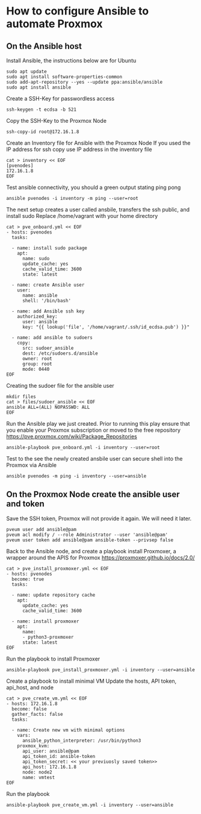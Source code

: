 
# How to configure Ansible to automate Proxmox 


## On the Ansible host

Install Ansible, the instructions below are for Ubuntu
```shell
sudo apt update
sudo apt install software-properties-common
sudo add-apt-repository --yes --update ppa:ansible/ansible
sudo apt install ansible
```


Create a SSH-Key for passwordless access 
```shell
ssh-keygen -t ecdsa -b 521
```

Copy the SSH-Key to the Proxmox Node
```shell
ssh-copy-id root@172.16.1.8
```

Create an Inventory file for Ansible with the Proxmox Node
  If you used the IP address for ssh copy use IP address in the inventory file
```shell
cat > inventory << EOF
[pvenodes]
172.16.1.8
EOF
```

Test ansible connectivity, you should a green output stating ping pong
```shell
ansible pvenodes -i inventory -m ping --user=root
```

The next setup creates a user called ansbile, transfers the ssh public, and install sudo
  Replace /home/vagrant with your home directory
```shell  
cat > pve_onboard.yml << EOF
- hosts: pvenodes
  tasks:

  - name: install sudo package
    apt:
      name: sudo
      update_cache: yes
      cache_valid_time: 3600
      state: latest

  - name: create Ansible user
    user:
      name: ansible
      shell: '/bin/bash'

  - name: add Ansible ssh key
    authorized_key:
      user: ansible
      key: "{{ lookup('file', '/home/vagrant/.ssh/id_ecdsa.pub') }}"

  - name: add ansible to sudoers
    copy:
      src: sudoer_ansible
      dest: /etc/sudoers.d/ansible
      owner: root
      group: root
      mode: 0440
EOF
```

Creating the sudoer file for the ansible user
```shell
mkdir files
cat > files/sudoer_ansible << EOF
ansible ALL=(ALL) NOPASSWD: ALL
EOF
```

Run the Ansible play we just created.
  Prior to running this play ensure that you enable your Proxmox subscription or moved to the free repository 
  https://pve.proxmox.com/wiki/Package_Repositories

```shell
ansible-playbook pve_onboard.yml -i inventory --user=root
```
Test to the see the newly created ansbile user can secure shell into the Proxmox via Ansible
```shell
ansible pvenodes -m ping -i inventory --user=ansible 
```

## On the Proxmox Node create the ansible user and token
  Save the SSH token, Proxmox will not provide it again. We will need it later.
```shell
pveum user add ansible@pam
pveum acl modify / --role Administrator --user 'ansible@pam' 
pveum user token add ansible@pam ansible-token --privsep false
```

Back to the Ansible node, and create a playbook install Proxmoxer, a wrapper around the APIS for Proxmox
https://proxmoxer.github.io/docs/2.0/

```shell
cat > pve_install_proxmoxer.yml << EOF
- hosts: pvenodes
  become: true
  tasks:

  - name: update repository cache
    apt:
      update_cache: yes
      cache_valid_time: 3600

  - name: install proxmoxer
    apt:
      name:
      - python3-proxmoxer
      state: latest
EOF
```

Run the playbook to install Proxmoxer
```shell
ansible-playbook pve_install_proxmoxer.yml -i inventory --user=ansible
```


Create a playbook to install minimal VM
  Update the hosts, API token, api_host, and node
```shell
cat > pve_create_vm.yml << EOF
- hosts: 172.16.1.8
  become: false
  gather_facts: false
  tasks:

  - name: Create new vm with minimal options
    vars:
      ansible_python_interpreter: /usr/bin/python3
    proxmox_kvm:
      api_user: ansible@pam
      api_token_id: ansible-token
      api_token_secret: << your previuosly saved token>>
      api_host: 172.16.1.8
      node: node2
      name: vmtest
EOF
```
Run the playbook
```shell
ansible-playbook pve_create_vm.yml -i inventory --user=ansible
```
